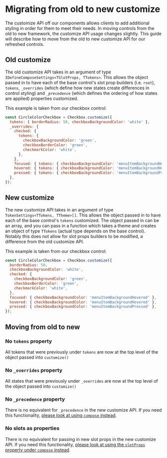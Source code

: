 # Migrating from old to new customize

The customize API off our components allows clients to add additional styling in order for them to meet their needs. In moving controls from the old to new framework, the customize API usage changes slightly. This guide will describe how to move from the old to new customize API for our refreshed controls.

## Old customize

The old customize API takes in an argument of type `IDefineComposeSettings<TSlotProps, TTokens>`. This allows the object passed in to have each of the base control's slot prop builders (i.e. `root`), `tokens`, `_overrides` (which define how new states create differences in control styling) and `_precedence` (which defines the ordering of how states are applied) properties customized.

This example is taken from our checkbox control:

```jsx
const CircleColorCheckbox = Checkbox.customize({
  tokens: { borderRadius: 50, checkboxBackgroundColor: 'white' },
  _overrides: {
    checked: {
      tokens: {
        checkboxBackgroundColor: 'green',
        checkboxBorderColor: 'green',
        checkmarkColor: 'white',
      },
    },
    focused: { tokens: { checkboxBackgroundColor: 'menuItemBackgroundHovered' } },
    hovered: { tokens: { checkboxBackgroundColor: 'menuItemBackgroundHovered' } },
    pressed: { tokens: { checkboxBackgroundColor: 'menuItemBackgroundPressed' } },
  },
});
```

## New customize

The new customize API takes in an argument of type `TokenSettings<TTokens, TTheme>[]`. This allows the object passed in to have each of the base control's `tokens` customized. The object passed in can be an array, and you can pass in a function which takes a theme and creates an object of type `TTokens` (actual type depends on the base control). Notably this does not allow for slot props builders to be modified, a difference from the old customize API.

This example is taken from our checkbox control:

```jsx
const CircleColorCheckbox = Checkbox.customize({
  borderRadius: 50,
  checkboxBackgroundColor: 'white',
  checked: {
    checkboxBackgroundColor: 'green',
    checkboxBorderColor: 'green',
    checkmarkColor: 'white',
  },
  focused: { checkboxBackgroundColor: 'menuItemBackgroundHovered' },
  hovered: { checkboxBackgroundColor: 'menuItemBackgroundHovered' },
  pressed: { checkboxBackgroundColor: 'menuItemBackgroundPressed' },
});
```

## Moving from old to new

### No `tokens` property

All tokens that were previously under `tokens` are now at the top level of the object passed into `customize()`

### No `_overrides` property

All states that were previously under `_overrides` are now at the top level of the object passed into `customize()`

### No `_precedence` property

There is no equivalent for `_precedence` in the new customize API. If you need this functionality, [please look at using `compose` instead](https://github.com/microsoft/fluentui-react-native/tree/master/packages/framework/composition#compose).

### No slots as properties

There is no equivalent for passing in new slot props in the new customize API. If you need this functionality, [please look at using the `slotProps` property under `compose` instead](./UpdatingCompose.md).
